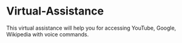 # Virtual-Assistance
This virtual assistance will help you for accessing YouTube, Google, Wikipedia with voice commands.
